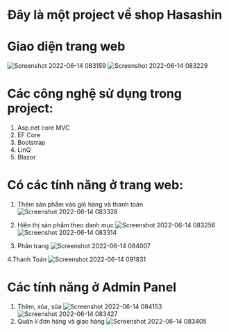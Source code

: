 # Đây là một project về shop Hasashin
# Giao diện trang web
![Screenshot 2022-06-14 083159](https://user-images.githubusercontent.com/106048746/173474756-4efe05e5-0a3e-4bb5-84b0-a177eade99bd.png)
![Screenshot 2022-06-14 083229](https://user-images.githubusercontent.com/106048746/173474939-6d7c1a61-6a98-44f4-8b5c-8921d528e789.png)
# Các công nghệ sử dụng trong project:
1. Asp.net core MVC
2. EF Core
3. Bootstrap
4. LinQ
5. Blazor
# Có các tính năng ở trang web:
1. Thêm sản phẩm vào giỏ hàng và thanh toán
![Screenshot 2022-06-14 083328](https://user-images.githubusercontent.com/106048746/173475119-c761ab67-d470-438f-8ce4-67cff8c4a53c.png)
2. Hiển thị sản phẩm theo danh mục
![Screenshot 2022-06-14 083256](https://user-images.githubusercontent.com/106048746/173475150-5b30e6ba-c4e7-4043-95af-ed2ffe8dd4a8.png)
![Screenshot 2022-06-14 083314](https://user-images.githubusercontent.com/106048746/173475159-c240574c-dda9-4f32-8af5-3357a4f179c6.png)

3. Phân trang
![Screenshot 2022-06-14 084007](https://user-images.githubusercontent.com/106048746/173475323-70cd8ce2-e30f-453e-a46d-dc3884e529b1.png)

4.Thanh Toán
![Screenshot 2022-06-14 091831](https://user-images.githubusercontent.com/106048746/173480337-47006319-7ca7-4912-8e96-a28e432656c8.png)

# Các tính năng ở Admin Panel
1. Thêm, xóa, sửa
![Screenshot 2022-06-14 084153](https://user-images.githubusercontent.com/106048746/173475601-e27cb667-9365-4bfc-a9a4-b4e6b5c20ec9.png)
![Screenshot 2022-06-14 083427](https://user-images.githubusercontent.com/106048746/173475625-21c3f999-1164-4725-8a08-ee0a682773ff.png)
2. Quản lí đơn hàng và giao hàng
![Screenshot 2022-06-14 083405](https://user-images.githubusercontent.com/106048746/173475659-bdb687cd-746a-4e90-9efa-25bb4c3e04f2.png)
